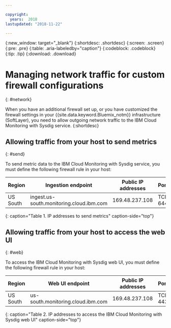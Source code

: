 ```yaml
---

copyright:
  years:  2018
lastupdated: "2018-11-22"

---
```


{:new_window: target="_blank"}
{:shortdesc: .shortdesc}
{:screen: .screen}
{:pre: .pre}
{:table: .aria-labeledby="caption"}
{:codeblock: .codeblock}
{:tip: .tip}
{:download: .download}

 
# Managing network traffic for custom firewall configurations
{: #network}

When you have an additional firewall set up, or you have customized the firewall settings in your {{site.data.keyword.Bluemix_notm}} infrastructure (SoftLayer), you need to allow outgoing network traffic to the IBM Cloud Monitoring with Sysdig service. 
{:shortdesc}


## Allowing traffic from your host to send metrics
{: #send}

To send metric data to the IBM Cloud Monitoring with Sysdig service, you must define the following firewall rule in your host:

| Region      | Ingestion endpoint                                | Public IP addresses               | Ports    |
|-------------|---------------------------------------------------|-----------------------------------|----------|
| US South    | ingest.us-south.monitoring.cloud.ibm.com          | 169.48.237.108                    | TCP 6443 | 
{: caption="Table 1. IP addresses to send metrics" caption-side="top"}


## Allowing traffic from your host to access the web UI
{: #web}

To access the IBM Cloud Monitoring with Sysdig web UI, you must define the following firewall rule in your host:

| Region      | Web UI endpoint                                   | Public IP addresses               | Ports   |
|-------------|---------------------------------------------------|-----------------------------------|---------|
| US South    | us-south.monitoring.cloud.ibm.com                 | 169.48.237.108                    | TCP 443 | 
{: caption="Table 2. IP addresses to access the IBM Cloud Monitoring with Sysdig web UI" caption-side="top"}

